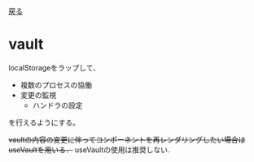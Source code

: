 [戻る](../README.md)

# vault

localStorageをラップして、

- 複数のプロセスの協働
- 変更の監視
  - ハンドラの設定

を行えるようにする。

~~vaultの内容の変更に伴ってコンポーネントを再レンダリングしたい場合はuseVaultを用いる．~~
useVaultの使用は推奨しない.
